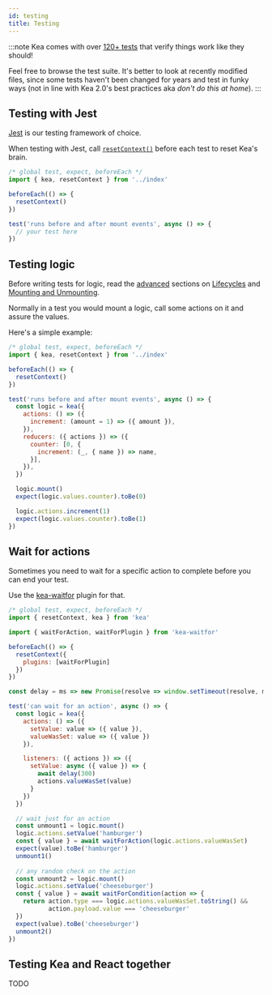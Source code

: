 ```yaml
---
id: testing
title: Testing
---
```


:::note
Kea comes with over [120+ tests](https://github.com/keajs/kea/tree/master/src/__tests__) that verify things work like they should!

Feel free to browse the test suite. It's better to look at recently modified files, since some tests haven't been changed for years
and test in funky ways (not in line with Kea 2.0's best practices aka *don't do this at home*). 
:::

## Testing with Jest

[Jest](https://jestjs.io/) is our testing framework of choice.

When testing with Jest, call [`resetContext()`](/docs/api/context#resetcontext) before each test to reset Kea's brain.

```javascript
/* global test, expect, beforeEach */
import { kea, resetContext } from '../index'

beforeEach(() => {
  resetContext()
})

test('runs before and after mount events', async () => {
  // your test here
})
```

## Testing logic

Before writing tests for logic, read the [advanced](/docs/guide/advanced) sections on [Lifecycles](/docs/guide/advanced#lifecycles)
and [Mounting and Unmounting](/docs/guide/advanced#mounting-and-unmounting).

Normally in a test you would mount a logic, call some actions on it and assure the values.

Here's a simple example:

```javascript
/* global test, expect, beforeEach */
import { kea, resetContext } from '../index'

beforeEach(() => {
  resetContext()
})

test('runs before and after mount events', async () => {
  const logic = kea({
    actions: () => ({
      increment: (amount = 1) => ({ amount }),
    }),
    reducers: ({ actions }) => ({
      counter: [0, {
        increment: (_, { name }) => name,
      }],
    }),
  })

  logic.mount()
  expect(logic.values.counter).toBe(0)

  logic.actions.increment(1)
  expect(logic.values.counter).toBe(1)
})
```

## Wait for actions

Sometimes you need to wait for a specific action to complete before you can end your test.

Use the [kea-waitfor](/docs/plugins/waitfor) plugin for that. 

```javascript
/* global test, expect, beforeEach */
import { resetContext, kea } from 'kea'

import { waitForAction, waitForPlugin } from 'kea-waitfor'

beforeEach(() => {
  resetContext({
    plugins: [waitForPlugin]
  })
})

const delay = ms => new Promise(resolve => window.setTimeout(resolve, ms))

test('can wait for an action', async () => {
  const logic = kea({
    actions: () => ({
      setValue: value => ({ value }),
      valueWasSet: value => ({ value })
    }),

    listeners: ({ actions }) => ({
      setValue: async ({ value }) => {
        await delay(300)
        actions.valueWasSet(value)
      }
    })
  })

  // wait just for an action
  const unmount1 = logic.mount()
  logic.actions.setValue('hamburger')
  const { value } = await waitForAction(logic.actions.valueWasSet)
  expect(value).toBe('hamburger')
  unmount1()
 
  // any random check on the action
  const unmount2 = logic.mount()
  logic.actions.setValue('cheeseburger')
  const { value } = await waitForCondition(action => {
    return action.type === logic.actions.valueWasSet.toString() && 
           action.payload.value === 'cheeseburger'
  })
  expect(value).toBe('cheeseburger')
  unmount2()
})
```

## Testing Kea and React together

TODO
